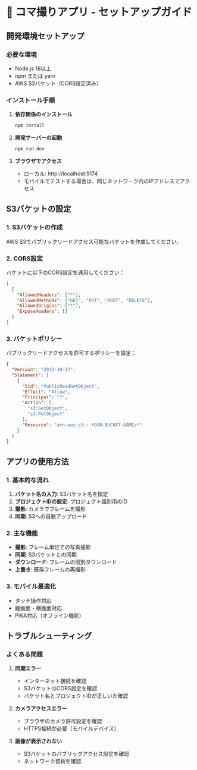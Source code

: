 # 📱 コマ撮りアプリ - セットアップガイド

## 開発環境セットアップ

### 必要な環境

- Node.js 18以上
- npm または yarn
- AWS S3バケット（CORS設定済み）

### インストール手順

1. **依存関係のインストール**
   ```bash
   npm install
   ```

2. **開発サーバーの起動**
   ```bash
   npm run dev
   ```

3. **ブラウザでアクセス**
   - ローカル: http://localhost:5174
   - モバイルでテストする場合は、同じネットワーク内のIPアドレスでアクセス

## S3バケットの設定

### 1. S3バケットの作成

AWS S3でパブリックリードアクセス可能なバケットを作成してください。

### 2. CORS設定

バケットに以下のCORS設定を適用してください：

```json
[
  {
    "AllowedHeaders": ["*"],
    "AllowedMethods": ["GET", "PUT", "POST", "DELETE"],
    "AllowedOrigins": ["*"],
    "ExposeHeaders": []
  }
]
```

### 3. バケットポリシー

パブリックリードアクセスを許可するポリシーを設定：

```json
{
  "Version": "2012-10-17",
  "Statement": [
    {
      "Sid": "PublicReadGetObject",
      "Effect": "Allow",
      "Principal": "*",
      "Action": [
        "s3:GetObject",
        "s3:PutObject"
      ],
      "Resource": "arn:aws:s3:::YOUR-BUCKET-NAME/*"
    }
  ]
}
```

## アプリの使用方法

### 1. 基本的な流れ

1. **バケット名の入力**: S3バケット名を指定
2. **プロジェクトIDの設定**: プロジェクト識別用のID
3. **撮影**: カメラでフレームを撮影
4. **同期**: S3への自動アップロード

### 2. 主な機能

- **撮影**: フレーム単位での写真撮影
- **同期**: S3バケットとの同期
- **ダウンロード**: フレームの個別ダウンロード
- **上書き**: 既存フレームの再撮影

### 3. モバイル最適化

- タッチ操作対応
- 縦画面・横画面対応
- PWA対応（オフライン機能）

## トラブルシューティング

### よくある問題

1. **同期エラー**
   - インターネット接続を確認
   - S3バケットのCORS設定を確認
   - バケット名とプロジェクトIDが正しいか確認

2. **カメラアクセスエラー**
   - ブラウザのカメラ許可設定を確認
   - HTTPS接続が必要（モバイルデバイス）

3. **画像が表示されない**
   - S3バケットのパブリックアクセス設定を確認
   - ネットワーク接続を確認
